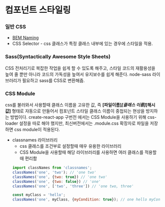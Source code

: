 # 컴포넌트 스타일링

### 일반 CSS
* [BEM Naming](http://getbem.com/naming/)
* CSS Selector - css 클래스가 특정 클래스 내부에 있는 경우에 스타일을 적용.

### Sass(Syntactically Awesome Style Sheets)
CSS 전처리기로 복잡한 작업을 쉽게 할 수 있도록 해주고, 스타일 코드의 재활용성을 높여 줄 뿐만 아니라 코드의 가독성을 높여서 유지보수를 쉽게 해준다.
node-sass 라이브러리가 필요하고 sass를 CSS로 변환해줌. 

### CSS Module
css를 불러와서 사용할때 클래스 이름을 고유한 값, 즉 **[파일이름]_[클래스 이름]_[해시값]** 형태로 자동으로 만들어서 컴포넌트 스타일 클래스 이름이 중첩되는 현상을 
방지하는 방법이다. 
create-react-app 구번전 에서는 CSS Module을 사용하기 위해 css-loader 설정을 따로 해야 했지만, 최신버전에서는 .module.css 확장자로 파일을 저장하면 css module이 적용된다.
* classnames 라이브러리
  * css 클래스를 조건부로 설정할때 매우 유용한 라이브러리
  * CSS Module을 사용할때 해당 라이브러리를 사용하면 여러 클래스를 적용할때 편리함
  ```javascript
  import classNames from 'classnames';
  classNames('one', 'two'); // 'one two'
  classNames('one', {two: true}) // 'one two' 
  classNames('one', {two: false}) // 'one'
  classNames('one', ['two', 'three']) // 'one two, three'
  
  const myClass = 'hello';
  classNames('one', myClass, {myCondition: true}); // one hello myCondition
  ```